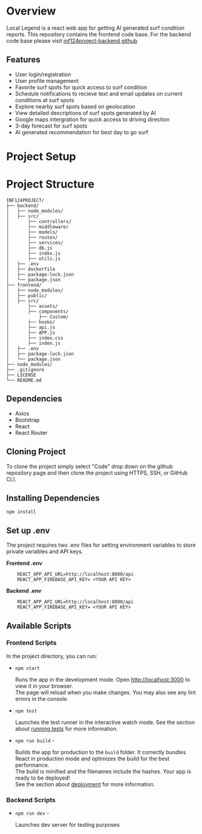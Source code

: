 # Overview
Local Legend is a react web app for getting AI generated surf condition reports. This repository contains the frontend code base. For the backend code base please visit [inf124project-backend github](http://github.com) 

## Features
* User login/registration
* User profile management
* Favorite surf spots for quick access to surf condition 
* Schedule notifications to recieve text and email updates on current conditions at surf spots
* Explore nearby surf spots based on geolocation
* View detailed descriptions of surf spots generated by AI
* Google maps intergration for quick access to driving direction
* 3-day forecast for surf spots
* AI generated recommendation for best day to go surf

# Project Setup

# Project Structure
```
INF124PROJECT/
├── backend/
│   ├── node_modules/
│   ├── src/
│       ├── controllers/
│       ├── middleware/
│       ├── models/
│       ├── routes/
│       ├── services/
│       ├── db.js
│       ├── index.js
│       ├── utils.js
│   ├── .env
│   ├── dockerfile
│   ├── package-lock.json
│   └── package.json
├── frontend/
│   ├── node_modules/
│   ├── public/
│   ├── src/
│       ├── assets/
│       ├── components/
│           ├── Custom/
│       ├── hooks/
│       ├── api.js
│       ├── APP.js
│       ├── index.css
│       ├── index.js
│   ├── .env
│   ├── package-lock.json
│   └── package.json
├── node_modules/
├── .gitignore
├── LICENSE
└── README.md
```

## Dependencies 
* Axios
* Bootstrap
* React
* React Router

## Cloning Project
To clone the project simply select "Code" drop down on the github repository page and then clone the project using HTTPS, SSH, or GitHub CLI.

## Installing Dependencies
`npm install`

## Set up .env
The project requires two .env files for setting environment variables to store private variables and API keys. 

**Frontend .env**
````
    REACT_APP_API_URL=http://localhost:8080/api
    REACT_APP_FIREBASE_API_KEY= <YOUR API KEY>
````
**Backend .env**
````
    REACT_APP_API_URL=http://localhost:8080/api
    REACT_APP_FIREBASE_API_KEY= <YOUR API KEY>
````
## Available Scripts
### Frontend Scripts
In the project directory, you can run:
* `npm start`

    Runs the app in the development mode. Open [http://localhost:3000](http://localhost:3000) to view it in your browser.\
    The page will reload when you make changes. You may also see any lint errors in the console.
* `npm test`

    Launches the test runner in the interactive watch mode. See the section about [running tests](https://facebook.github.io/create-react-app/docs/running-tests) for more information.
* `npm run build` - 

    Builds the app for production to the `build` folder. It correctly bundles React in production mode and optimizes the build for the best performance.\
    The build is minified and the filenames include the hashes. Your app is ready to be deployed!\
    See the section about [deployment](https://facebook.github.io/create-react-app/docs/deployment) for more information.

### Backend Scripts
* `npm run dev` - 

    Launches dev server for testing purposes
